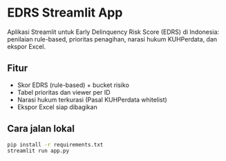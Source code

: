 # EDRS Streamlit App

Aplikasi Streamlit untuk Early Delinquency Risk Score (EDRS) di Indonesia: penilaian rule-based, prioritas penagihan, narasi hukum KUHPerdata, dan ekspor Excel.

## Fitur
- Skor EDRS (rule-based) + bucket risiko
- Tabel prioritas dan viewer per ID
- Narasi hukum terkurasi (Pasal KUHPerdata whitelist)
- Ekspor Excel siap dibagikan

## Cara jalan lokal
```bash
pip install -r requirements.txt
streamlit run app.py
